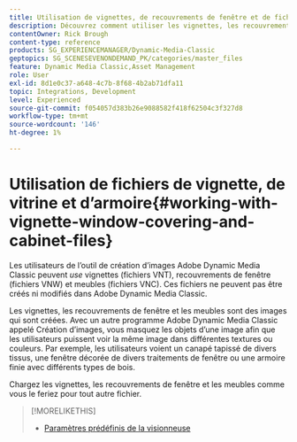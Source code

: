```yaml
---
title: Utilisation de vignettes, de recouvrements de fenêtre et de fichiers de cabinet
description: Découvrez comment utiliser les vignettes, les recouvrements de fenêtre et les fichiers de Cabinet dans Adobe Dynamic Media Classic.
contentOwner: Rick Brough
content-type: reference
products: SG_EXPERIENCEMANAGER/Dynamic-Media-Classic
geptopics: SG_SCENESEVENONDEMAND_PK/categories/master_files
feature: Dynamic Media Classic,Asset Management
role: User
exl-id: 8d1e0c37-a648-4c7b-8f68-4b2ab71dfa11
topic: Integrations, Development
level: Experienced
source-git-commit: f054057d383b26e9088582f418f62504c3f327d8
workflow-type: tm+mt
source-wordcount: '146'
ht-degree: 1%

---
```


# Utilisation de fichiers de vignette, de vitrine et d’armoire{#working-with-vignette-window-covering-and-cabinet-files}

Les utilisateurs de l’outil de création d’images Adobe Dynamic Media Classic peuvent *use* vignettes (fichiers VNT), recouvrements de fenêtre (fichiers VNW) et meubles (fichiers VNC). Ces fichiers ne peuvent pas être créés ni modifiés dans Adobe Dynamic Media Classic.

Les vignettes, les recouvrements de fenêtre et les meubles sont des images qui sont créées. Avec un autre programme Adobe Dynamic Media Classic appelé Création d’images, vous masquez les objets d’une image afin que les utilisateurs puissent voir la même image dans différentes textures ou couleurs. Par exemple, les utilisateurs voient un canapé tapissé de divers tissus, une fenêtre décorée de divers traitements de fenêtre ou une armoire finie avec différents types de bois.

Chargez les vignettes, les recouvrements de fenêtre et les meubles comme vous le feriez pour tout autre fichier.

>[!MORELIKETHIS]
>
>* [Paramètres prédéfinis de la visionneuse](application-setup.md#viewer_presets)

